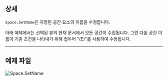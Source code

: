 ## 상세
`Space.SetName`은 지정된 공간 요소의 이름을 수정합니다.

아래 예제에서는 선택된 뷰의 현재 문서에서 모든 공간이 수집됩니다. 그런 다음 공간 이름이 기존 조건을 나타내기 위해 접두어 "(E)"를 사용하여 수정됩니다.

___
## 예제 파일

![Space.SetName](./Revit.Elements.Space.SetName_img.jpg)
